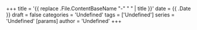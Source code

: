 +++
title = '{{ replace .File.ContentBaseName "-" " " | title }}'
date = {{ .Date }}
draft = false
categories = 'Undefined'
tags = ['Undefined']
series = 'Undefined'
[params]
  author = 'Undefined'
+++

<!--more-->
